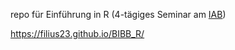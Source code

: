 
repo für Einführung in R (4-tägiges Seminar am [IAB](https://www.iab.de/)) 

https://filius23.github.io/BIBB_R/
